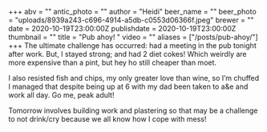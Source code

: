 +++
abv = ""
antic_photo = ""
author = "Heidi"
beer_name = ""
beer_photo = "uploads/8939a243-c696-4914-a5db-c0553d06366f.jpeg"
brewer = ""
date = 2020-10-19T23:00:00Z
publishdate = 2020-10-19T23:00:00Z
thumbnail = ""
title = "Pub ahoy! "
video = ""
aliases = ["/posts/pub-ahoy/"]
+++
The ultimate challenge has occurred: had a meeting in the pub tonight after work. But, I stayed strong; and had 2 diet cokes! Which weirdly are more expensive than a pint, but hey ho still cheaper than moet. 

I also resisted fish and chips, my only greater love than wine, so I’m chuffed I managed that despite being up at 6 with my dad been taken to a&e and work all day. Go me, peak adult! 

Tomorrow involves building work and plastering so that may be a challenge to not drink/cry because we all know how I cope with mess! 